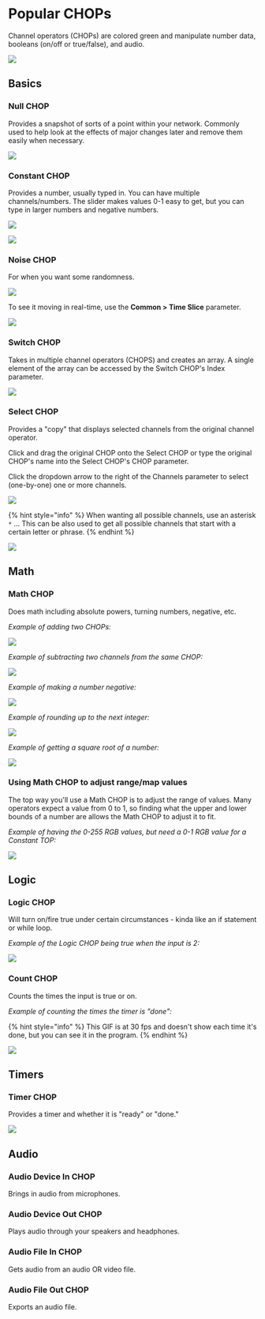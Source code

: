 # Popular CHOPs

Channel operators (CHOPs) are colored green and manipulate number data, booleans (on/off or true/false), and audio.

![](../.gitbook/assets/td-op-create-dialog-full-chop.png)

## Basics

### Null CHOP

Provides a snapshot of sorts of a point within your network. Commonly used to help look at the effects of major changes later and remove them easily when necessary.

![](../.gitbook/assets/null-chop.png)

### Constant CHOP

Provides a number, usually typed in. You can have multiple channels/numbers. The slider makes values 0-1 easy to get, but you can type in larger numbers and negative numbers.

![](../.gitbook/assets/constant-chop.png)

![](../.gitbook/assets/constant-chop2.png)

### Noise CHOP

For when you want some randomness.

![](../.gitbook/assets/noise-chop.png)

To see it moving in real-time, use the **Common > Time Slice** parameter.

![](../.gitbook/assets/tdnoisechop.gif)

### Switch CHOP

Takes in multiple channel operators (CHOPS) and creates an array. A single element of the array can be accessed by the Switch CHOP's Index parameter.

![](../.gitbook/assets/switch-chop.png)

### Select CHOP

Provides a "copy" that displays selected channels from the original channel operator.

Click and drag the original CHOP onto the Select CHOP or type the original CHOP's name into the Select CHOP's CHOP parameter.

Click the dropdown arrow to the right of the Channels parameter to select (one-by-one) one or more channels.

![](../.gitbook/assets/select-chop.png)

{% hint style="info" %}
When wanting all possible channels, use an asterisk `*` ... This can be also used to get all possible channels that start with a certain letter or phrase.
{% endhint %}

![](../.gitbook/assets/select-chop2.png)

## Math

### Math CHOP

Does math including absolute powers, turning numbers, negative, etc.

_Example of adding two CHOPs:_

![](../.gitbook/assets/math-chop.png)

_Example of subtracting two channels from the same CHOP:_

![](../.gitbook/assets/math-chop2.png)

_Example of making a number negative:_

![](../.gitbook/assets/math-chop3.png)

_Example of rounding up to the next integer:_

![](../.gitbook/assets/math-chop4.png)

_Example of getting a square root of a number:_

![](../.gitbook/assets/math-chop5.png)

### Using Math CHOP to adjust range/map values

The top way you'll use a Math CHOP is to adjust the range of values. Many operators expect a value from 0 to 1, so finding what the upper and lower bounds of a number are allows the Math CHOP to adjust it to fit.

_Example of having the 0-255 RGB values, but need a 0-1 RGB value for a Constant TOP:_

![](../.gitbook/assets/math-chop6.png)

## Logic

### Logic CHOP

Will turn on/fire true under certain circumstances - kinda like an if statement or while loop.

_Example of the Logic CHOP being true when the input is 2:_

![](../.gitbook/assets/logic-chop.png)

### Count CHOP

Counts the times the input is true or on.

_Example of counting the times the timer is "done":_

{% hint style="info" %}
This GIF is at 30 fps and doesn't show each time it's done, but you can see it in the program.
{% endhint %}

![](<../.gitbook/assets/tdcountchop-1- (3).gif>)

## Timers

### Timer CHOP

Provides a timer and whether it is "ready" or "done."

![](<../.gitbook/assets/tdcountchop-1- (3) (1).gif>)

## Audio

### Audio Device In CHOP

Brings in audio from microphones.

### Audio Device Out CHOP

Plays audio through your speakers and headphones.

### Audio File In CHOP

Gets audio from an audio OR video file.

### Audio File Out CHOP

Exports an audio file.
